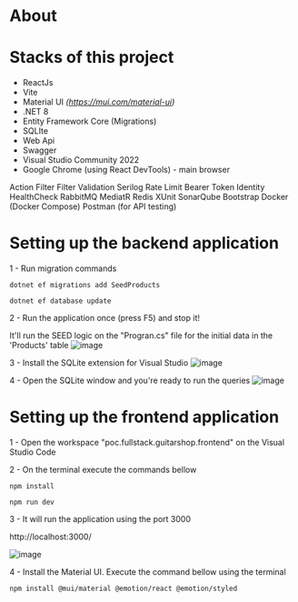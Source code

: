 # About


# Stacks of this project
- ReactJs
- Vite
- Material UI _(https://mui.com/material-ui)_
- .NET 8
- Entity Framework Core (Migrations)
- SQLIte
- Web Api
- Swagger
- Visual Studio Community 2022
- Google Chrome (using React DevTools) - main browser


Action Filter
Filter Validation
Serilog
Rate Limit
Bearer Token
Identity
HealthCheck
RabbitMQ
MediatR
Redis
XUnit
SonarQube
Bootstrap
Docker (Docker Compose)
Postman (for API testing)

# Setting up the backend application
1 - Run migration commands
```Migrations
dotnet ef migrations add SeedProducts
```
```Migrations
dotnet ef database update
```
2 - Run the application once (press F5) and stop it!

It'll run the SEED logic on the "Progran.cs" file for the initial data in the 'Products' table
![image](https://github.com/user-attachments/assets/845848f5-9687-4c3d-ac5f-c4cc93b4ebca)

3 - Install the SQLite extension for Visual Studio
![image](https://github.com/user-attachments/assets/88ab2ade-e37e-4d34-9b90-1efc4d550612)

4 - Open the SQLite window and you're ready to run the queries
![image](https://github.com/user-attachments/assets/5a2fdebe-30b6-4d15-bab9-1c0dc71f2a4c)

# Setting up the frontend application
1 - Open the workspace "poc.fullstack.guitarshop.frontend" on the Visual Studio Code

2 - On the terminal execute the commands bellow

```terminal vs code
npm install
```
```terminal vs code
npm run dev
```

3 - It will run the application using the port 3000

http://localhost:3000/

![image](https://github.com/user-attachments/assets/fa3294fd-6e95-4fe1-9798-a331dddf5004)

4 - Install the Material UI. Execute the command bellow using the terminal
```terminal vs code
npm install @mui/material @emotion/react @emotion/styled
```
